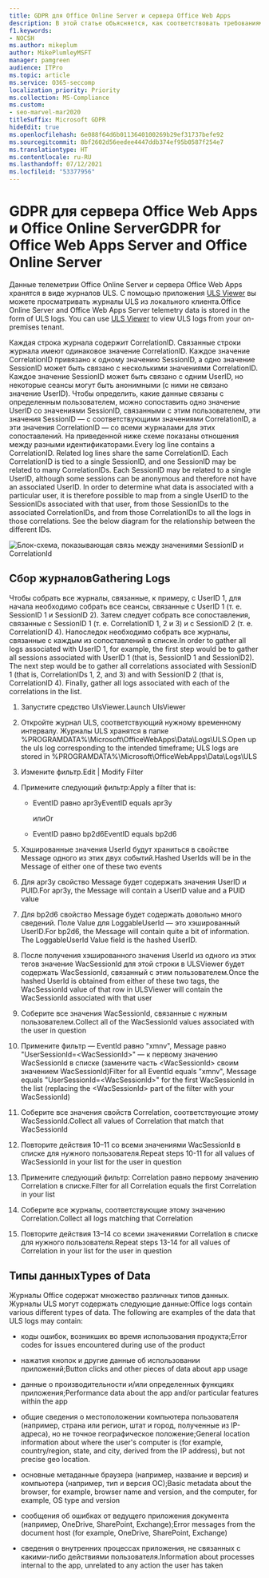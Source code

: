 ```yaml
---
title: GDPR для Office Online Server и сервера Office Web Apps
description: В этой статье объясняется, как соответствовать требованиям GDPR для Office Online Server и сервера Office Web Apps.
f1.keywords:
- NOCSH
ms.author: mikeplum
author: MikePlumleyMSFT
manager: pamgreen
audience: ITPro
ms.topic: article
ms.service: O365-seccomp
localization_priority: Priority
ms.collection: MS-Compliance
ms.custom:
- seo-marvel-mar2020
titleSuffix: Microsoft GDPR
hideEdit: true
ms.openlocfilehash: 6e088f64d6b0113640100269b29ef31737befe92
ms.sourcegitcommit: 8bf2602d56eedee4447ddb374ef95b0587f254e7
ms.translationtype: HT
ms.contentlocale: ru-RU
ms.lasthandoff: 07/12/2021
ms.locfileid: "53377956"
---
```

# <a name="gdpr-for-office-web-apps-server-and-office-online-server"></a><span data-ttu-id="449f6-103">GDPR для сервера Office Web Apps и Office Online Server</span><span class="sxs-lookup"><span data-stu-id="449f6-103">GDPR for Office Web Apps Server and Office Online Server</span></span>

<span data-ttu-id="449f6-p101">Данные телеметрии Office Online Server и сервера Office Web Apps хранятся в виде журналов ULS. С помощью приложения [ULS Viewer](https://www.microsoft.com/download/details.aspx?id=44020) вы можете просматривать журналы ULS из локального клиента.</span><span class="sxs-lookup"><span data-stu-id="449f6-p101">Office Online Server and Office Web Apps Server telemetry data is stored in the form of ULS logs. You can use [ULS Viewer](https://www.microsoft.com/download/details.aspx?id=44020) to view ULS logs from your on-premises tenant.</span></span>

<span data-ttu-id="449f6-p102">Каждая строка журнала содержит CorrelationID. Связанные строки журнала имеют одинаковое значение CorrelationID. Каждое значение CorrelationID привязано к одному значению SessionID, а одно значение SessionID может быть связано с несколькими значениями CorrelationID. Каждое значение SessionID может быть связано с одним UserID, но некоторые сеансы могут быть анонимными (с ними не связано значение UserID). Чтобы определить, какие данные связаны с определенным пользователем, можно сопоставить одно значение UserID со значениями SessionID, связанными с этим пользователем, эти значения SessionID — с соответствующими значениями CorrelationID, а эти значения CorrelationID — со всеми журналами для этих сопоставлений. На приведенной ниже схеме показаны отношения между разными идентификаторами.</span><span class="sxs-lookup"><span data-stu-id="449f6-p102">Every log line contains a CorrelationID. Related log lines share the same CorrelationID. Each CorrelationID is tied to a single SessionID, and one SessionID may be related to many CorrelationIDs. Each SessionID may be related to a single UserID, although some sessions can be anonymous and therefore not have an associated UserID. In order to determine what data is associated with a particular user, it is therefore possible to map from a single UserID to the SessionIDs associated with that user, from those SessionIDs to the associated CorrelationIDs, and from those CorrelationIDs to all the logs in those correlations. See the below diagram for the relationship between the different IDs.</span></span>

![Блок-схема, показывающая связь между значениями SessionID и CorrelationId](../media/gdpr-for-office-online-server-image1.jpg)

## <a name="gathering-logs"></a><span data-ttu-id="449f6-113">Сбор журналов</span><span class="sxs-lookup"><span data-stu-id="449f6-113">Gathering Logs</span></span>

<span data-ttu-id="449f6-p103">Чтобы собрать все журналы, связанные, к примеру, с UserID 1, для начала необходимо собрать все сеансы, связанные с UserID 1 (т. е. SessionID 1 и SessionID 2). Затем следует собрать все сопоставления, связанные с SessionID 1 (т. е. CorrelationID 1, 2 и 3) и с SessionID 2 (т. е. CorrelationID 4). Напоследок необходимо собрать все журналы, связанные с каждым из сопоставлений в списке.</span><span class="sxs-lookup"><span data-stu-id="449f6-p103">In order to gather all logs associated with UserID 1, for example, the first step would be to gather all sessions associated with UserID 1 (that is, SessionID 1 and SessionID2). The next step would be to gather all correlations associated with SessionID 1 (that is, CorrelationIDs 1, 2, and 3) and with SessionID 2 (that is, CorrelationID 4). Finally, gather all logs associated with each of the correlations in the list.</span></span>

1. <span data-ttu-id="449f6-117">Запустите средство UlsViewer.</span><span class="sxs-lookup"><span data-stu-id="449f6-117">Launch UlsViewer</span></span>

2. <span data-ttu-id="449f6-118">Откройте журнал ULS, соответствующий нужному временному интервалу. Журналы ULS хранятся в папке %PROGRAMDATA%\\Microsoft\\OfficeWebApps\\Data\\Logs\\ULS.</span><span class="sxs-lookup"><span data-stu-id="449f6-118">Open up the uls log corresponding to the intended timeframe; ULS logs are stored in %PROGRAMDATA%\\Microsoft\\OfficeWebApps\\Data\\Logs\\ULS</span></span>

3. <span data-ttu-id="449f6-119">Измените фильтр.</span><span class="sxs-lookup"><span data-stu-id="449f6-119">Edit | Modify Filter</span></span>

4. <span data-ttu-id="449f6-120">Примените следующий фильтр:</span><span class="sxs-lookup"><span data-stu-id="449f6-120">Apply a filter that is:</span></span>

    - <span data-ttu-id="449f6-121">EventID равно apr3y</span><span class="sxs-lookup"><span data-stu-id="449f6-121">EventID equals apr3y</span></span>

      <span data-ttu-id="449f6-122">или</span><span class="sxs-lookup"><span data-stu-id="449f6-122">Or</span></span>

    - <span data-ttu-id="449f6-123">EventID равно bp2d6</span><span class="sxs-lookup"><span data-stu-id="449f6-123">EventID equals bp2d6</span></span>

5. <span data-ttu-id="449f6-124">Хэшированные значения UserId будут храниться в свойстве Message одного из этих двух событий.</span><span class="sxs-lookup"><span data-stu-id="449f6-124">Hashed UserIds will be in the Message of either one of these two events</span></span>

6. <span data-ttu-id="449f6-125">Для apr3y свойство Message будет содержать значения UserID и PUID.</span><span class="sxs-lookup"><span data-stu-id="449f6-125">For apr3y, the Message will contain a UserID value and a PUID value</span></span>

7. <span data-ttu-id="449f6-p104">Для bp2d6 свойство Message будет содержать довольно много сведений. Поле Value для LoggableUserId — это хэшированный UserID.</span><span class="sxs-lookup"><span data-stu-id="449f6-p104">For bp2d6, the Message will contain quite a bit of information. The LoggableUserId Value field is the hashed UserID.</span></span>

8. <span data-ttu-id="449f6-128">После получения хэшированного значения UserId из одного из этих тегов значение WacSessionId для этой строки в ULSViewer будет содержать WacSessionId, связанный с этим пользователем.</span><span class="sxs-lookup"><span data-stu-id="449f6-128">Once the hashed UserId is obtained from either of these two tags, the WacSessionId value of that row in ULSViewer will contain the WacSessionId associated with that user</span></span>

9. <span data-ttu-id="449f6-129">Соберите все значения WacSessionId, связанные с нужным пользователем.</span><span class="sxs-lookup"><span data-stu-id="449f6-129">Collect all of the WacSessionId values associated with the user in question</span></span>

10. <span data-ttu-id="449f6-130">Примените фильтр — EventId равно "xmnv", Message равно "UserSessionId=\<WacSessionId\>" — к первому значению WacSessionId в списке (замените часть \<WacSessionId\> своим значением WacSessionId)</span><span class="sxs-lookup"><span data-stu-id="449f6-130">Filter for all EventId equals "xmnv", Message equals "UserSessionId=\<WacSessionId\>" for the first WacSessionId in the list (replacing the \<WacSessionId\> part of the filter with your WacSessionId)</span></span>

11. <span data-ttu-id="449f6-131">Соберите все значения свойств Correlation, соответствующие этому WacSessionId.</span><span class="sxs-lookup"><span data-stu-id="449f6-131">Collect all values of Correlation that match that WacSessionId</span></span>

12. <span data-ttu-id="449f6-132">Повторите действия 10–11 со всеми значениями WacSessionId в списке для нужного пользователя.</span><span class="sxs-lookup"><span data-stu-id="449f6-132">Repeat steps 10-11 for all values of WacSessionId in your list for the user in question</span></span>

13. <span data-ttu-id="449f6-133">Примените следующий фильтр: Correlation равно первому значению Correlation в списке.</span><span class="sxs-lookup"><span data-stu-id="449f6-133">Filter for all Correlation equals the first Correlation in your list</span></span>

14. <span data-ttu-id="449f6-134">Соберите все журналы, соответствующие этому значению Correlation.</span><span class="sxs-lookup"><span data-stu-id="449f6-134">Collect all logs matching that Correlation</span></span>

15. <span data-ttu-id="449f6-135">Повторите действия 13–14 со всеми значениями Correlation в списке для нужного пользователя.</span><span class="sxs-lookup"><span data-stu-id="449f6-135">Repeat steps 13-14 for all values of Correlation in your list for the user in question</span></span>

## <a name="types-of-data"></a><span data-ttu-id="449f6-136">Типы данных</span><span class="sxs-lookup"><span data-stu-id="449f6-136">Types of Data</span></span>

<span data-ttu-id="449f6-p105">Журналы Office содержат множество различных типов данных. Журналы ULS могут содержать следующие данные:</span><span class="sxs-lookup"><span data-stu-id="449f6-p105">Office logs contain various different types of data. The following are examples of the data that ULS logs may contain:</span></span>

- <span data-ttu-id="449f6-139">коды ошибок, возникших во время использования продукта;</span><span class="sxs-lookup"><span data-stu-id="449f6-139">Error codes for issues encountered during use of the product</span></span>

- <span data-ttu-id="449f6-140">нажатия кнопок и другие данные об использовании приложений;</span><span class="sxs-lookup"><span data-stu-id="449f6-140">Button clicks and other pieces of data about app usage</span></span>

- <span data-ttu-id="449f6-141">данные о производительности и/или определенных функциях приложения;</span><span class="sxs-lookup"><span data-stu-id="449f6-141">Performance data about the app and/or particular features within the app</span></span>

- <span data-ttu-id="449f6-142">общие сведения о местоположении компьютера пользователя (например, страна или регион, штат и город, полученные из IP-адреса), но не точное географическое положение;</span><span class="sxs-lookup"><span data-stu-id="449f6-142">General location information about where the user's computer is (for example, country/region, state, and city, derived from the IP address), but not precise geo location.</span></span>

- <span data-ttu-id="449f6-143">основные метаданные браузера (например, название и версия) и компьютера (например, тип и версия ОС);</span><span class="sxs-lookup"><span data-stu-id="449f6-143">Basic metadata about the browser, for example, browser name and version, and the computer, for example, OS type and version</span></span>

- <span data-ttu-id="449f6-144">сообщения об ошибках от ведущего приложения документа (например, OneDrive, SharePoint, Exchange);</span><span class="sxs-lookup"><span data-stu-id="449f6-144">Error messages from the document host (for example, OneDrive, SharePoint, Exchange)</span></span>

- <span data-ttu-id="449f6-145">сведения о внутренних процессах приложения, не связанных с какими-либо действиями пользователя.</span><span class="sxs-lookup"><span data-stu-id="449f6-145">Information about processes internal to the app, unrelated to any action the user has taken</span></span>
